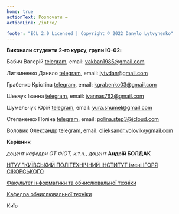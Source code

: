 ```yaml
---
home: true
actionText: Розпочати →
actionLink: /intro/

footer: "ECL 2.0 Licensed | Copyright © 2022 Danylo Lytvynenko"
---
```



**Виконали студенти 2-го курсу, групи ІО-02:**

Бабич Валерій [telegram](https://t.me/valera_babich), email: [vakban1985@gmail.com](mailto:vakban1985@gmail.com)

Литвиненко Данило [telegram](https://t.me/fastroof), email: [lytvdan@gmail.com](mailto:lytvdan@gmail.com)

Грабенко Крістіна [telegram](https://t.me/grabenkoo), email: [kgrabenko03@gmail.com](mailto:kgrabenko03@gmail.com)

Шевчук Іванна [telegram](https://t.me/iv_shevchuk), email: [ivannas762@gmail.com](mailto:ivannas762@gmail.com)

Шумельчук Юрій [telegram](https://t.me/shumel234), email: [yura.shumel@gmail.com](mailto:yura.shumel@gmail.com)

Степаненко Поліна [telegram](https://t.me/apollins), email: [polina.step3@icloud.com](mailto:polina.step3@icloud.com)

Воловик Олександр [telegram](https://t.me/anhuza), email: [olieksandr.volovik@gmail.com](mailto:olieksandr.volovik@gmail.com)


**Керівник**

*доцент кафедри ОТ ФІОТ, к.т.н., доцент*<span padding-right:5em></span> **Андрій БОЛДАК**

[НТУУ "КИЇВСЬКИЙ ПОЛІТЕХНІЧНИЙ ІНСТИТУТ імені ІГОРЯ СІКОРСЬКОГО](https://kpi.ua/)

[Факультет інформатики та обчислювальної техніки](https://fiot.kpi.ua/)

[Кафедра обчислювальної техніки](https://comsys.kpi.ua/)

Київ
